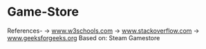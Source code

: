 # Game-Store
References-
-> www.w3schools.com
-> www.stackoverflow.com
-> www.geeksforgeeks.org
Based on: Steam Gamestore
